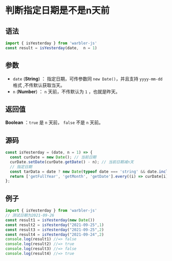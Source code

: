 <!--
 * @Author: 一尾流莺
 * @Description:判断指定日期是不是n天前
 * @Date: 2021-09-26 18:03:06
 * @LastEditTime: 2021-09-30 10:57:55
 * @FilePath: \warblerjs-guide\docs\guide\date\isYesterday.md
-->
# 判断指定日期是不是n天前

## 语法


```js
import { isYesterday } from 'warbler-js'
const result = isYesterday(date,  n = 1)
```

## 参数

- `date` (**String**) ： 指定日期，可传参数同 `new Date()`，并且支持 `yyyy-mm-dd`格式 ,不传默认获取当天。
- `n` (**Number**) ：  `n` 天前，不传默认为 `1` ，也就是昨天。

## 返回值

**Boolean** ：`true` 是 `n` 天前， `false` 不是 `n` 天前。


## 源码

```js
const isYesterday = (date, n = 1) => {
  const curDate = new Date(); // 当前日期
  curDate.setDate(curDate.getDate() - n); // 当前日期减n天
  // 指定日期
  const tarData = date ? new Date(typeof date === 'string' && date.includes('-') ? date.replace(/-/g, '/') : date) : new Date();
  return ['getFullYear', 'getMonth', 'getDate'].every((i) => curDate[i]() === tarData[i]());
};
```

## 例子


```js
import { isYesterday } from 'warbler-js'
// 测试日期为2021-09-26
const result1 = isYesterday(new Date())
const result2 = isYesterday("2021-09-25",1)
const result3 = isYesterday("2021-09-25",2)
const result4 = isYesterday("2021-09-24",2)
console.log(result1) //=> false
console.log(result2) //=> true
console.log(result3) //=> false
console.log(result4) //=> true
```
